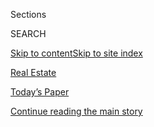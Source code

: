 <div id="app">

<div>

<div class="NYTAppHideMasthead css-zz1s19 e1suatyy0">

<div class="section css-ui9rw0 e1suatyy2">

<div class="css-11hrj97 er09x8g0">

<div class="css-6n7j50">

</div>

<span class="css-1dv1kvn">Sections</span>

<div class="css-10488qs">

<span class="css-1dv1kvn">SEARCH</span>

</div>

[Skip to content](#site-content)[Skip to site index](#site-index)

</div>

<div id="masthead-section-label" class="css-1fnb9ct eaxe0e00">

[Real
Estate](https://www.nytimes3xbfgragh.onion/section/realestate)

</div>

<div class="css-10698na e1huz5gh0">

</div>

</div>

<div id="masthead-bar-one" class="section hasLinks css-15hmgas e1csuq9d3">

<div class="css-uqyvli e1csuq9d0">

</div>

<div class="css-1uqjmks e1csuq9d1">

</div>

<div class="css-9e9ivx">

[](https://myaccount.nytimes3xbfgragh.onion/auth/login?response_type=cookie&client_id=vi)

</div>

<div class="css-1bvtpon e1csuq9d2">

[Today’s Paper](https://www.nytimes3xbfgragh.onion/section/todayspaper)

</div>

</div>

</div>

</div>

<div data-aria-hidden="false">

<div id="site-content" data-role="main">

<div id="top-wrapper" class="css-15p45cc eaca97t0" type="top">

<div id="top-slug" class="css-19x0jxb eaca97t1" hidden="">

Advertisement

</div>

[Continue reading the main
story](#after-top)

<div class="ad top-wrapper" style="text-align:center;height:100%;display:block;min-height:90px">

<div id="top" class="place-ad" data-position="top" data-size-key="top">

</div>

</div>

<div id="after-top">

</div>

</div>

<div id="collection-realestate" class="section css-15h4p1b e9abtgs0">

<div class="css-1j21atc e1svk9qx1">

<div class="css-fmiefx e1svk9qx2">

<div class="css-1hk7r2m eu54l5x0">

<div id="sponsor-wrapper" class="css-7a1pgi eaca97t0" type="sponsor" hidden="">

<div id="sponsor-slug" class="css-1l4mleb eaca97t1" hidden="">

Supported by

</div>

[Continue reading the main
story](#after-sponsor)

<div id="sponsor" class="ad sponsor-wrapper" style="text-align:left;height:100%;display:block">

</div>

<div id="after-sponsor">

</div>

</div>

</div>

</div>

<div class="css-nfcc9b e1svk9qx3">

<div class="css-vl9dhg e1svk9qx5">

<div class="css-1nrhkj6 e1svk9qx6">

# Real Estate

<div class="follow-button-placeholder" data-collection-id="">

</div>

</div>

</div>

</div>

</div>

1.  [The High End](/realestate/the-high-end)
2.  [Find A Home](/real-estate/find-a-home)
3.  [Buy](/real-estate/homes-for-sale)
4.  [Rent](/real-estate/homes-for-rent)
5.  [Mortgage Calculator](/real-estate/mortgage-calculator)
6.  [Your Real Estate](/real-estate/my-real-estate)
7.  [List A
Home](https://nytimesads.gtspayments.com/)

<div class="css-4svvz1 ekkqrpp0">

<div id="collection-highlights-container" class="section css-18l1u7x e46isfb1">

<div class="css-gfgt40 ekkqrpp1">

## Highlights

1.  ![<span class="css-1nk1g0h e1oaj3zl2"><span class="css-1dv1kvn">Credit</span>Clockwise
    from top left: Tony Cenicola/The New York Times (2); Beth Perkins
    for The New York Times; Brad Dickson for The New York
    Times</span>](https://static01.graylady3jvrrxbe.onion/images/2020/08/07/realestate/07SUBURBS-COMBO/07SUBURBS-COMBO-videoLarge.jpg)
    
    <div class="css-10wtrbd">
    
    <div class="css-1dqkjed">
    
    [![](https://static01.graylady3jvrrxbe.onion/images/2020/08/07/realestate/07SUBURBS-COMBO/07SUBURBS-COMBO-thumbStandard.jpg)](/2020/08/07/realestate/coronavirus-escape-suburbs-new-york.html)
    
    </div>
    
    ## [Leaving New York: How to Choose the Right Suburb](/2020/08/07/realestate/coronavirus-escape-suburbs-new-york.html)
    
    Set your priorities — walkable town, easy commute, good schools,
    waterfront access or something else? Then start
    exploring.
    
    <span class="css-me3p27"></span><span class="css-1dydysp e4e4i5l3"></span><span class="css-9voj2j">By
    <span class="css-1baulvz last-byline" itemprop="name">Julie
    Lasky</span></span>
    
    </div>

2.  ![<span class="css-1nk1g0h e1oaj3zl2"><span class="css-1dv1kvn">Credit</span>Karsten
    Moran for The New York
    Times</span>](https://static01.graylady3jvrrxbe.onion/images/2020/08/07/realestate/07streetscapes1/merlin_175248204_0b1f6dbf-80c2-4bae-85aa-b1d7d7163a93-videoLarge.jpg)
    
    <div class="css-10wtrbd">
    
    <div class="css-1dqkjed">
    
    [![](https://static01.graylady3jvrrxbe.onion/images/2020/08/07/realestate/07streetscapes1/merlin_175248204_0b1f6dbf-80c2-4bae-85aa-b1d7d7163a93-thumbStandard.jpg)](/2020/08/07/realestate/coronavirus-coney-island-wonder-wheel.html)
    
    </div>
    
    ### streetscapes
    
    ## [Coronavirus Silences the Wonder Wheel](/2020/08/07/realestate/coronavirus-coney-island-wonder-wheel.html)
    
    A 100th anniversary celebration was planned for this star attraction
    on the Coney Island boardwalk this year. The owners are determined
    that it will spin
    again.
    
    <span class="css-me3p27"></span><span class="css-1dydysp e4e4i5l3"></span><span class="css-9voj2j">By
    <span class="css-1baulvz last-byline" itemprop="name">John Freeman
    Gill</span></span>
    
    </div>

3.  1.  ![<span class="css-1nk1g0h e1oaj3zl2"><span class="css-1dv1kvn">Credit</span>TRISHA
        KRAUSS</span>](https://static01.graylady3jvrrxbe.onion/images/2020/08/09/realestate/09rightathome/merlin_175306422_4265eced-7ae3-4c36-9ec7-39f2c4026a91-videoLarge.jpg)
        
        <div class="css-10wtrbd">
        
        ### Right at Home
        
        ## [Getting Your Home Ready for Your Pandemic Puppy](/2020/08/07/realestate/pandemic-puppy-home-design.html)
        
        <div class="css-ajkwsy">
        
        [![](https://static01.graylady3jvrrxbe.onion/images/2020/08/09/realestate/09rightathome/merlin_175306422_4265eced-7ae3-4c36-9ec7-39f2c4026a91-thumbStandard.jpg)](/2020/08/07/realestate/pandemic-puppy-home-design.html)
        
        </div>
        
        You don’t have to give up on design just because the dog will
        probably chew everything in
        sight.
        
        <span class="css-me3p27"></span><span class="css-1dydysp e4e4i5l3"></span><span class="css-9voj2j">By
        <span class="css-1baulvz last-byline" itemprop="name">Ronda
        Kaysen</span></span>
        
        </div>
    
    2.  ![<span class="css-1nk1g0h e1oaj3zl2"><span class="css-1dv1kvn">Credit</span>Katherine
        Marks for The New York
        Times</span>](https://static01.graylady3jvrrxbe.onion/images/2020/08/09/realestate/06hunt2/06hunt2-videoLarge-v3.jpg)
        
        <div class="css-10wtrbd">
        
        ### The Hunt
        
        ## [Outdoor Space or an Extra Bedroom? Two Manhattan Renters on a Budget Have to Choose](/interactive/2020/08/06/realestate/06hunt-rogala.html)
        
        <div class="css-ajkwsy">
        
        [![](https://static01.graylady3jvrrxbe.onion/images/2020/08/09/realestate/06hunt2/06hunt2-thumbStandard-v2.jpg)](/interactive/2020/08/06/realestate/06hunt-rogala.html)
        
        </div>
        
        For their first place together, a young couple scanned the Upper
        West Side in the midst of the pandemic. Which of these homes
        would you have
        chosen?
        
        <span class="css-me3p27"></span><span class="css-1dydysp e4e4i5l3"></span><span class="css-9voj2j">By
        <span class="css-1baulvz last-byline" itemprop="name">Joyce
        Cohen</span></span>
        
        </div>

</div>

<div class="css-1xdhyk6 e46isfb0">

<div class="css-zk12ih ef6si7p0">

1.  ### SHELTERING
    
    ![<span class="css-1hhnwbi e1oaj3zl2"><span class="css-1dv1kvn">Credit</span>Beth
    Perkins for The New York
    Times</span>](https://static01.graylady3jvrrxbe.onion/images/2020/08/06/realestate/06beachaccess1/merlin_175272588_7c585c3a-f8ea-4222-8a04-b8ef2f38776a-videoLarge.jpg)
    
    <div class="css-10wtrbd">
    
    ## [Restricting Beach Access to Residents Only](/2020/08/06/realestate/connecticut-long-island-beach-restrictions.html)
    
    Fearing the spread of Covid-19, some cities in Connecticut and Long
    Island are trying to keep nonresidents off the sand, butting up
    against legal mandates that require them to maintain public
    access.
    
    <span class="css-me3p27"></span><span class="css-1dydysp e4e4i5l3"></span><span class="css-9voj2j">By
    <span class="css-1baulvz last-byline" itemprop="name">Lisa
    Prevost</span></span>
    
    </div>

2.  ### Sheltering
    
    ![<span class="css-1hhnwbi e1oaj3zl2"><span class="css-1dv1kvn">Credit</span>Kim
    Schuch</span>](https://static01.graylady3jvrrxbe.onion/images/2020/08/09/realestate/06masks1/06masks1-mediumThreeByTwo440.jpg)
    
    <div class="css-10wtrbd">
    
    ## [Organizing Your Face Masks](/2020/08/06/realestate/coronavirus-face-mask-organizers.html)
    
    Since masks are going to be part of our lives for the foreseeable
    future, here are some ways to store and display
    them.
    
    <span class="css-me3p27"></span><span class="css-1dydysp e4e4i5l3"></span><span class="css-9voj2j">By
    <span class="css-1baulvz last-byline" itemprop="name">Alyson
    Krueger</span></span>
    
    </div>

3.  ### On the Market
    
    ![<span class="css-1hhnwbi e1oaj3zl2"><span class="css-1dv1kvn">Credit</span>Cooper
    \_ Cooper Real
    Estate</span>](https://static01.graylady3jvrrxbe.onion/images/2020/08/06/realestate/06OTM-NYC-slide-P8JM/06OTM-NYC-slide-P8JM-videoLarge.jpg)
    
    <div class="css-10wtrbd">
    
    ## [Homes for Sale in Brooklyn, Manhattan and Staten Island](/2020/08/06/realestate/homes-for-sale-in-brooklyn-manhattan-and-staten-island.html)
    
    This week’s properties are in Randall Manor, on the Upper West Side
    and in Prospect Lefferts
    Gardens.
    
    <span class="css-me3p27"></span><span class="css-1dydysp e4e4i5l3"></span><span class="css-9voj2j">By
    <span class="css-1baulvz last-byline" itemprop="name">Stefanos
    Chen</span></span>
    
    </div>

4.  ### On the Market
    
    ![<span class="css-1hhnwbi e1oaj3zl2"><span class="css-1dv1kvn">Credit</span>Jane
    Beiles for The New York
    Times</span>](https://static01.graylady3jvrrxbe.onion/images/2020/08/06/realestate/06OTM-REG-slide-DEI2/06OTM-REG-slide-DEI2-videoLarge.jpg)
    
    <div class="css-10wtrbd">
    
    ## [Homes for Sale in New York and Connecticut](/2020/08/06/realestate/homes-for-sale-in-new-york-and-connecticut.html)
    
    This week’s properties include a five-bedroom in Greenwich, Conn.,
    and a three-bedroom in Mamaroneck,
    N.Y.
    
    <span class="css-me3p27"></span><span class="css-1dydysp e4e4i5l3"></span><span class="css-9voj2j">By
    <span class="css-1baulvz" itemprop="name">Anne Mancuso</span> and
    <span class="css-1baulvz last-byline" itemprop="name">Lisa
    Prevost</span></span>
    
    </div>

5.  ### Guide
    
    ![<span class="css-1hhnwbi e1oaj3zl2"><span class="css-1dv1kvn">Credit</span>Yasu
    +
    Junko</span>](https://static01.graylady3jvrrxbe.onion/images/2019/04/16/autossell/serene-home_promo/serene-home_promo-videoLarge.jpg)
    
    <div class="css-10wtrbd">
    
    ## [How to Create a Serene Home](/interactive/2019/05/15/smarter-living/serene-home.html)
    
    Home should be relaxing, calming, an oasis. We’ll help you get
    there.
    
    <span class="css-me3p27"></span><span class="css-1dydysp e4e4i5l3"></span><span class="css-9voj2j">By
    <span class="css-1baulvz last-byline" itemprop="name">Tim
    McKeough</span></span>
    
    </div>

</div>

</div>

<div class="css-1xdhyk6 e46isfb0">

<div class="css-zk12ih ef6si7p0">

1.  ![<span class="css-1hhnwbi e1oaj3zl2"><span class="css-1dv1kvn">Credit</span>Udor
    Rothenko for H5
    Property</span>](https://static01.graylady3jvrrxbe.onion/images/2020/08/09/realestate/00masterbed1/oakImage-1595267616485-videoLarge.jpg)
    
    <div class="css-10wtrbd">
    
    ## [The Biggest Bedroom Is No Longer a ‘Master’](/2020/08/05/realestate/master-bedroom-change.html)
    
    The term’s racist and sexist undertones lead New York’s real estate
    community and others to rethink outdated industry
    jargon.
    
    <span class="css-me3p27"></span><span class="css-1dydysp e4e4i5l3"></span><span class="css-9voj2j">By
    <span class="css-1baulvz last-byline" itemprop="name">Sydney
    Franklin</span></span>
    
    </div>

2.  ### IN THE GARDEN
    
    ![<span class="css-1hhnwbi e1oaj3zl2"><span class="css-1dv1kvn">Credit</span>Margaret
    Roach</span>](https://static01.graylady3jvrrxbe.onion/images/2020/08/03/realestate/05garden1/oakImage-1596484337613-videoLarge.jpg)
    
    <div class="css-10wtrbd">
    
    ## [Enjoy Those Vegetables, but Don’t Forget to Save Some Seeds](/2020/08/05/realestate/garden-vegetables-save-seeds-build-supply.html)
    
    After the unprecedented demand for seed last spring, gardeners may
    want to plan ahead for the next growing season. It’s easier than you
    think.
    
    <span class="css-me3p27"></span><span class="css-1dydysp e4e4i5l3"></span><span class="css-9voj2j">By
    <span class="css-1baulvz last-byline" itemprop="name">Margaret
    Roach</span></span>
    
    </div>

3.  ### International real estate
    
    ![<span class="css-1hhnwbi e1oaj3zl2"><span class="css-1dv1kvn">Credit</span>Fasteignasalan
    Miklaborg</span>](https://static01.graylady3jvrrxbe.onion/images/2020/08/05/realestate/05IHH-ICELAND-slide-5EHW/05IHH-ICELAND-slide-5EHW-videoLarge.jpg)
    
    <div class="css-10wtrbd">
    
    ## [House Hunting in Iceland: A Lakeside Cabin for Under $800,000](/2020/08/05/realestate/house-hunting-in-iceland-a-lakeside-summer-house-for-773000.html)
    
    The country’s swift and successful response to the pandemic has
    enabled its real estate market to stay open, encouraging an influx
    of domestic
    buyers.
    
    <span class="css-me3p27"></span><span class="css-1dydysp e4e4i5l3"></span><span class="css-9voj2j">By
    <span class="css-1baulvz last-byline" itemprop="name">Sydney
    Franklin</span></span>
    
    </div>

4.  ### What you Get
    
    ![<span class="css-1hhnwbi e1oaj3zl2"><span class="css-1dv1kvn">Credit</span>Ren
    Nickson
    Photography</span>](https://static01.graylady3jvrrxbe.onion/images/2020/08/09/realestate/05WYG-slide-374G/05WYG-slide-374G-videoLarge.jpg)
    
    <div class="css-10wtrbd">
    
    ## [$300,000 Homes in Connecticut, Indiana and Oregon](/2020/08/05/realestate/300000-dollar-homes-for-sale-in-ct-or-in.html)
    
    A rebuilt cottage with a pollinator garden in Litchfield County, a
    renovated 1914 house in Indianapolis and a floating house on an
    island in
    Portland.
    
    <span class="css-me3p27"></span><span class="css-1dydysp e4e4i5l3"></span><span class="css-9voj2j">By
    <span class="css-1baulvz last-byline" itemprop="name">Julie
    Lasky</span></span>
    
    </div>

5.  ### Living in
    
    ![<span class="css-1hhnwbi e1oaj3zl2"><span class="css-1dv1kvn">Credit</span>Karsten
    Moran for The New York
    Times</span>](https://static01.graylady3jvrrxbe.onion/images/2020/08/05/realestate/05LIVING-GREENWOODHEIGHTS-slide-GQMA/05LIVING-GREENWOODHEIGHTS-slide-GQMA-videoLarge.jpg)
    
    <div class="css-10wtrbd">
    
    ## [Greenwood Heights, Brooklyn: Open Space and Room to Breathe](/2020/08/05/realestate/greenwood-heights-brooklyn.html)
    
    The neighborhood around the Green-Wood Cemetery is known for being
    ‘spacious and airy’ — an appealing quality in the age of
    coronavirus.
    
    <span class="css-me3p27"></span><span class="css-1dydysp e4e4i5l3"></span><span class="css-9voj2j">By
    <span class="css-1baulvz last-byline" itemprop="name">Andrew
    Cotto</span></span>
    
    </div>

</div>

</div>

</div>

<div id="mid1-wrapper" class="css-1mn4oms eaca97t0" type="rank">

<div id="mid1-slug" class="css-1tag3rd eaca97t1">

Advertisement

</div>

[Continue reading the main
story](#after-mid1)

<div id="mid1" class="ad mid1-wrapper" style="text-align:center;height:100%;display:block">

</div>

<div id="after-mid1">

</div>

</div>

<div class="section 5-band css-jhqenn ep7jkp60">

## [Ask Real Estate](/column/ask-real-estate)

[More in Ask Real Estate
    »](/column/ask-real-estate)

1.  ![<span class="css-1hhnwbi e1oaj3zl2"><span class="css-1dv1kvn">Credit</span>
    Nadia
    Pillon</span>](https://static01.graylady3jvrrxbe.onion/images/2020/08/02/realestate/01Ask/01Ask-videoLarge.jpg)
    
    <div class="css-10wtrbd">
    
    ## [How Do I Get My Landlord to Follow Covid-19 Rules?](/2020/08/01/realestate/coronavirus-covid-apartment-buildings.html)
    
    New York issued guidelines for how residential buildings should
    safely operate — but there no consequences for failing to
    comply.
    
    <span class="css-me3p27"></span><span class="css-1dydysp e4e4i5l3"></span><span class="css-9voj2j">By
    <span class="css-1baulvz last-byline" itemprop="name">Ronda
    Kaysen</span></span>
    
    </div>

2.  ![<span class="css-1hhnwbi e1oaj3zl2"><span class="css-1dv1kvn">Credit</span>Nadia
    Pillon</span>](https://static01.graylady3jvrrxbe.onion/images/2020/07/26/realestate/25Ask-illo/25Ask-illo-videoLarge.jpg)
    
    <div class="css-10wtrbd">
    
    ## [My Co-op Is Letting Workers in Again. How Do I Know They’re Doing It Safely?](/2020/07/25/realestate/coronavirus-reopening-workers-in-buildings-rules.html)
    
    Although the city and state have broad requirements in place,
    apartment buildings are enacting their own rules for residents. The
    key is to make sure you know what they
    are.
    
    <span class="css-me3p27"></span><span class="css-1dydysp e4e4i5l3"></span><span class="css-9voj2j">By
    <span class="css-1baulvz last-byline" itemprop="name">Ronda
    Kaysen</span></span>
    
    </div>

3.  ![<span class="css-1hhnwbi e1oaj3zl2"><span class="css-1dv1kvn">Credit</span>Nadia
    Pillon</span>](https://static01.graylady3jvrrxbe.onion/images/2020/07/19/realestate/19ask/18ask-videoLarge.jpg)
    
    <div class="css-10wtrbd">
    
    ## [Can I Stop Paying for Amenities That Closed Because of the Pandemic?](/2020/07/18/realestate/gym-playroom-fees-coronavirus.html)
    
    Gyms, playrooms and other commons spaces may be off limits, but that
    may not relieve your financial
    obligations.
    
    <span class="css-me3p27"></span><span class="css-1dydysp e4e4i5l3"></span><span class="css-9voj2j">By
    <span class="css-1baulvz last-byline" itemprop="name">Ronda
    Kaysen</span></span>
    
    </div>

4.  ![<span class="css-1hhnwbi e1oaj3zl2"><span class="css-1dv1kvn">Credit</span>Nadia
    Pillon
    </span>](https://static01.graylady3jvrrxbe.onion/images/2020/07/12/realestate/11Ask/11Ask-videoLarge.jpg)
    
    <div class="css-10wtrbd">
    
    ## [What Are the Quarantine Rules for Returning New Yorkers?](/2020/07/11/realestate/what-are-the-quarantine-rules-for-returning-new-yorkers-coronavirus.html)
    
    Those coming from a restricted state must isolate, but you can’t be
    barred from entering your own
    building.
    
    <span class="css-me3p27"></span><span class="css-1dydysp e4e4i5l3"></span><span class="css-9voj2j">By
    <span class="css-1baulvz last-byline" itemprop="name">Ronda
    Kaysen</span></span>
    
    </div>

5.  ![<span class="css-1hhnwbi e1oaj3zl2"><span class="css-1dv1kvn">Credit</span>Nadia
    Pillon</span>](https://static01.graylady3jvrrxbe.onion/images/2020/07/05/realestate/04Ask/04Ask-videoLarge.jpg)
    
    <div class="css-10wtrbd">
    
    ## [What’s the Best Way to Make a Noise Complaint Against My Neighbor?](/2020/07/04/realestate/whats-the-best-way-to-make-a-noise-complaint-against-my-neighbor.html)
    
    Noise complaints are often difficult to win, but there are some
    avenues to pursue that can
    work.
    
    <span class="css-me3p27"></span><span class="css-1dydysp e4e4i5l3"></span><span class="css-9voj2j">By
    <span class="css-1baulvz last-byline" itemprop="name">Ronda
    Kaysen</span></span>
    
    </div>

</div>

<div class="section 5-band css-jhqenn ep7jkp60">

## [Living In](/column/living-in)

[More in Living In
    »](/column/living-in)

1.  ![<span class="css-1hhnwbi e1oaj3zl2"><span class="css-1dv1kvn">Credit</span>Chang
    W. Lee/The New York
    Times</span>](https://static01.graylady3jvrrxbe.onion/images/2020/07/29/realestate/29LIVING-NORTHBERGEN-slide-J7BF/29LIVING-NORTHBERGEN-slide-J7BF-videoLarge.jpg)
    
    <div class="css-10wtrbd">
    
    ## [North Bergen, N.J.: Reasonably Priced and Minutes From Manhattan](/2020/07/29/realestate/north-bergen-nj-reasonably-priced-and-minutes-from-manhattan.html)
    
    Supporters praise the community’s young, culturally diverse
    population and its (relatively) affordable housing. And then there
    are the
    views.
    
    <span class="css-me3p27"></span><span class="css-1dydysp e4e4i5l3"></span><span class="css-9voj2j">By
    <span class="css-1baulvz last-byline" itemprop="name">Julie
    Lasky</span></span>
    
    </div>

2.  ![<span class="css-1hhnwbi e1oaj3zl2"><span class="css-1dv1kvn">Credit</span>Laura
    Moss for The New York
    Times</span>](https://static01.graylady3jvrrxbe.onion/images/2020/07/22/realestate/22LIVING-HILLSDALE-slide-GYIQ/22LIVING-HILLSDALE-slide-GYIQ-videoLarge.jpg)
    
    <div class="css-10wtrbd">
    
    ## [Hillsdale, N.J.: The ‘Goldilocks’ of Pascack Valley](/2020/07/22/realestate/hillsdale-nj-pascack-valley.html)
    
    The Bergen County borough strikes a balance between its immediate
    neighbors: It’s not too busy or quiet, too big or small, too cheap
    or
    expensive.
    
    <span class="css-me3p27"></span><span class="css-1dydysp e4e4i5l3"></span><span class="css-9voj2j">By
    <span class="css-1baulvz last-byline" itemprop="name">Jay
    Levin</span></span>
    
    </div>

3.  ![<span class="css-1hhnwbi e1oaj3zl2"><span class="css-1dv1kvn">Credit</span>Chang
    W. Lee/The New York
    Times</span>](https://static01.graylady3jvrrxbe.onion/images/2020/07/19/realestate/15LIVING-WESTVILLAGE-slide-1WKE/15LIVING-WESTVILLAGE-slide-1WKE-videoLarge.jpg)
    
    <div class="css-10wtrbd">
    
    ## [The West Village: A Pause, and a Reset, for a Coveted Area](/2020/07/15/realestate/west-village-nyc.html)
    
    The neighborhood’s low-key, small-scale charms are gradually
    returning following the lockdown, although residential sales and
    prices are way
    down.
    
    <span class="css-me3p27"></span><span class="css-1dydysp e4e4i5l3"></span><span class="css-9voj2j">By
    <span class="css-1baulvz last-byline" itemprop="name">C. J.
    Hughes</span></span>
    
    </div>

4.  ![<span class="css-1hhnwbi e1oaj3zl2"><span class="css-1dv1kvn">Credit</span>Tony
    Cenicola/The New York
    Times</span>](https://static01.graylady3jvrrxbe.onion/images/2020/07/08/realestate/08LIVING-ISLANDHEIGHTS-slide-3J0V/08LIVING-ISLANDHEIGHTS-slide-3J0V-videoLarge.jpg)
    
    <div class="css-10wtrbd">
    
    ## [Island Heights, N.J.: A ‘Magical Place’ That’s a Step Out of Time](/2020/07/08/realestate/island-heights-nj-a-magical-place-thats-a-step-out-of-time.html)
    
    Founded in the 19th century as a Methodist camp meeting site, this
    Ocean County borough retains an old-fashioned feeling, even as
    newcomers move
    in.
    
    <span class="css-me3p27"></span><span class="css-1dydysp e4e4i5l3"></span><span class="css-9voj2j">By
    <span class="css-1baulvz last-byline" itemprop="name">Jill P.
    Capuzzo</span></span>
    
    </div>

5.  ![<span class="css-1hhnwbi e1oaj3zl2"><span class="css-1dv1kvn">Credit</span>Tony
    Cenicola/The New York
    Times</span>](https://static01.graylady3jvrrxbe.onion/images/2020/07/05/realestate/01LIVING-MAHOPAC-slide-B4FK/01LIVING-MAHOPAC-slide-B4FK-videoLarge.jpg)
    
    <div class="css-10wtrbd">
    
    ## [Mahopac, N.Y.: A ‘Bedroom Community’ With an Elegant Past](/2020/07/01/realestate/mahopac-ny-a-bedroom-community-with-an-elegant-past.html)
    
    If living in the Putnam County hamlet feels like being on vacation,
    that’s no accident: It was developed in the 19th century as a summer
    resort.
    
    <span class="css-me3p27"></span><span class="css-1dydysp e4e4i5l3"></span><span class="css-9voj2j">By
    <span class="css-1baulvz last-byline" itemprop="name">Susan
    Hodara</span></span>
    
    </div>

</div>

<div id="mid2-wrapper" class="css-1mn4oms eaca97t0" type="rank">

<div id="mid2-slug" class="css-1tag3rd eaca97t1">

Advertisement

</div>

[Continue reading the main
story](#after-mid2)

<div id="mid2" class="ad mid2-wrapper" style="text-align:center;height:100%;display:block">

</div>

<div id="after-mid2">

</div>

</div>

</div>

<div class="section css-wetq96">

## Featured Properties

<div class="css-1rqcfcj">

<div class="css-3j1sz0">

<div id="feat1-wrapper" class="css-16far3i eaca97t0" type="feat1">

<div id="feat1-slug" class="css-1tag3rd eaca97t1">

Advertisement

</div>

[Continue reading the main
story](#after-feat1)

<div id="feat1" class="ad feat1-wrapper" style="text-align:center;height:100%;display:block">

</div>

<div id="after-feat1">

</div>

</div>

</div>

<div class="css-3j1sz0">

<div id="feat2-wrapper" class="css-16far3i eaca97t0" type="feat2">

<div id="feat2-slug" class="css-1tag3rd eaca97t1">

Advertisement

</div>

[Continue reading the main
story](#after-feat2)

<div id="feat2" class="ad feat2-wrapper" style="text-align:center;height:100%;display:block">

</div>

<div id="after-feat2">

</div>

</div>

</div>

</div>

</div>

<div class="section css-wetq96">

## Featured Properties

<div class="css-1rqcfcj">

<div class="css-3j1sz0">

<div id="feat3-wrapper" class="css-16far3i eaca97t0" type="feat3">

<div id="feat3-slug" class="css-1tag3rd eaca97t1">

Advertisement

</div>

[Continue reading the main
story](#after-feat3)

<div id="feat3" class="ad feat3-wrapper" style="text-align:center;height:100%;display:block">

</div>

<div id="after-feat3">

</div>

</div>

</div>

<div class="css-3j1sz0">

<div id="feat4-wrapper" class="css-16far3i eaca97t0" type="feat4">

<div id="feat4-slug" class="css-1tag3rd eaca97t1">

Advertisement

</div>

[Continue reading the main
story](#after-feat4)

<div id="feat4" class="ad feat4-wrapper" style="text-align:center;height:100%;display:block">

</div>

<div id="after-feat4">

</div>

</div>

</div>

</div>

</div>

<div class="css-185go5a e1o5byef0">

<div class="css-15cbhtu">

  - [Latest](#stream-panel)
  - <span class="css-6n7j50">Search</span>
    <div class="control">
    <div class="label-container css-1dv1kvn">
    Search
    </div>
    <div class="css-wm4t3d">
    **<span id="clear-search-input" class="css-1dv1kvn">Clear this text
    input</span>
    </div>
    </div>
    <span class="css-1iovbfw"></span>

<div id="stream-panel" class="section css-8msx5b e1jz0cab1">

<div class="css-13mho3u">

1.  
    
    <div class="css-1cp3ece">
    
    <div class="css-1l4spti">
    
    [](/2020/08/07/business/economy/housing-economy-eviction-renters.html)
    
    <div class="css-79elbk">
    
    ![](https://static01.graylady3jvrrxbe.onion/images/2020/08/08/business/08virus-eviction1/merlin_175408071_6b9bf3e6-34e1-48fc-b87a-c02c575fb2a3-thumbWide.jpg?quality=75&auto=webp&disable=upscale)
    
    </div>
    
    ## Millions of Evictions Are a Sharper Threat as Government Support Ends
    
    Without more federal aid for workers, experts are expecting the
    largest disruption to the housing market since the Depression.
    
    <div class="css-1nqbnmb ea5icrr0">
    
    By <span class="css-1n7hynb">Conor
    Dougherty</span>
    
    </div>
    
    </div>
    
    <div class="css-1lc2l26 e1xfvim33">
    
    </div>
    
    </div>

2.  
    
    <div class="css-1cp3ece">
    
    <div class="css-1l4spti">
    
    [](/slideshow/2020/08/06/realestate/on-the-market-in-new-york-city.html)
    
    <div class="css-79elbk">
    
    ![](https://static01.graylady3jvrrxbe.onion/images/2020/08/06/realestate/06OTM-NYC-slide-W59D/06OTM-NYC-slide-W59D-thumbWide.jpg?quality=75&auto=webp&disable=upscale)
    
    </div>
    
    ## On the Market in New York City
    
    This week’s properties are in Randall Manor, on the Upper West Side
    and in Prospect-Lefferts
    Gardens.
    
    <div class="css-1nqbnmb ea5icrr0">
    
    </div>
    
    </div>
    
    <div class="css-1lc2l26 e1xfvim33">
    
    </div>
    
    </div>

3.  
    
    <div class="css-1cp3ece">
    
    <div class="css-1l4spti">
    
    [](/slideshow/2020/08/06/realestate/on-the-market-in-the-new-york-region.html)
    
    <div class="css-79elbk">
    
    ![](https://static01.graylady3jvrrxbe.onion/images/2020/08/06/realestate/06OTM-REG-slide-DEI2/06OTM-REG-slide-DEI2-thumbWide.jpg?quality=75&auto=webp&disable=upscale)
    
    </div>
    
    ## On the Market in the New York Region
    
    This week’s properties include a five-bedroom in Greenwich, Conn.,
    and a three-bedroom in Mamaroneck,
    N.Y.
    
    <div class="css-1nqbnmb ea5icrr0">
    
    </div>
    
    </div>
    
    <div class="css-1lc2l26 e1xfvim33">
    
    </div>
    
    </div>

4.  
    
    <div class="css-1cp3ece">
    
    <div class="css-1l4spti">
    
    [](/slideshow/2020/08/05/realestate/a-house-with-a-view-in-southern-iceland.html)
    
    <div class="css-79elbk">
    
    ![](https://static01.graylady3jvrrxbe.onion/images/2020/08/09/realestate/05IHH-ICELAND-slide-RWWY/05IHH-ICELAND-slide-RWWY-thumbWide.jpg?quality=75&auto=webp&disable=upscale)
    
    </div>
    
    ## A House With a View in Southern Iceland
    
    This four-bedroom house, perched on a green hill overlooking Lake
    Thingvellir, in southwest Iceland, is for sale for
    $792,000.
    
    <div class="css-1nqbnmb ea5icrr0">
    
    </div>
    
    </div>
    
    <div class="css-1lc2l26 e1xfvim33">
    
    </div>
    
    </div>

5.  
    
    <div class="css-1cp3ece">
    
    <div class="css-1l4spti">
    
    [](/slideshow/2020/08/05/realestate/what-you-get-for-300000.html)
    
    <div class="css-79elbk">
    
    ![](https://static01.graylady3jvrrxbe.onion/images/2020/08/09/realestate/05WYG-slide-374G/05WYG-slide-374G-thumbWide.jpg?quality=75&auto=webp&disable=upscale)
    
    </div>
    
    ## What You Get for $300,000
    
    A cottage with a pollinator garden in Washington, Conn.; a renovated
    1914 house in Indianapolis; and a floating house on an island in
    Portland,
    Ore.
    
    <div class="css-1nqbnmb ea5icrr0">
    
    </div>
    
    </div>
    
    <div class="css-1lc2l26 e1xfvim33">
    
    </div>
    
    </div>

6.  
    
    <div class="css-1cp3ece">
    
    <div class="css-1l4spti">
    
    [](/slideshow/2020/08/05/realestate/living-in-greenwood-heights-brooklyn.html)
    
    <div class="css-79elbk">
    
    ![](https://static01.graylady3jvrrxbe.onion/images/2020/08/05/realestate/05LIVING-GREENWOODHEIGHTS-slide-GQMA/05LIVING-GREENWOODHEIGHTS-slide-GQMA-thumbWide.jpg?quality=75&auto=webp&disable=upscale)
    
    </div>
    
    ## Living In ... Greenwood Heights, Brooklyn
    
    The neighborhood around the Green-Wood Cemetery is known for being
    ‘spacious and airy’ — an appealing quality in the age of
    coronavirus.
    
    <div class="css-1nqbnmb ea5icrr0">
    
    </div>
    
    </div>
    
    <div class="css-1lc2l26 e1xfvim33">
    
    </div>
    
    </div>

7.  
    
    <div class="css-1cp3ece">
    
    <div class="css-1l4spti">
    
    [](/2020/08/04/business/recent-commercial-real-estate-transactions.html)
    
    <div class="css-79elbk">
    
    ![](https://static01.graylady3jvrrxbe.onion/images/2020/08/05/business/04trans1/merlin_174836691_604803ac-4932-4894-85ec-9d2c8370b2a2-thumbWide.jpg?quality=75&auto=webp&disable=upscale)
    
    </div>
    
    ## Recent Commercial Real Estate Transactions
    
    Recent commercial real estate transactions in New York.
    
    <div class="css-1nqbnmb ea5icrr0">
    
    By <span class="css-1n7hynb">Sophia
    June</span>
    
    </div>
    
    </div>
    
    <div class="css-1lc2l26 e1xfvim33">
    
    </div>
    
    </div>

8.  
    
    <div class="css-1cp3ece">
    
    <div class="css-1l4spti">
    
    [](/2020/08/04/business/robot-cleaning-coronavirus.html)
    
    <div class="css-79elbk">
    
    ![](https://static01.graylady3jvrrxbe.onion/images/2020/08/05/business/04Virus-Robots-01/04Virus-Robots-01-thumbWide.jpg?quality=75&auto=webp&disable=upscale)
    
    </div>
    
    ### <span class="css-m70j1g">Square Feet</span>
    
    ## For Robots, It’s a Time to Shine (and Maybe Disinfect)
    
    The pandemic has turned cleaning and other mundane building tasks
    into a challenge, stoking interest in machines as cost-effective
    solutions.
    
    <div class="css-1nqbnmb ea5icrr0">
    
    By <span class="css-1n7hynb">Lisa
    Prevost</span>
    
    </div>
    
    </div>
    
    <div class="css-1lc2l26 e1xfvim33">
    
    </div>
    
    </div>

9.  
    
    <div class="css-1cp3ece">
    
    <div class="css-1l4spti">
    
    [](/2020/08/04/realestate/upgrade-your-outdoor-space.html)
    
    <div class="css-79elbk">
    
    ![](https://static01.graylady3jvrrxbe.onion/images/2020/08/04/realestate/04wirecutter-outdoors5/04wirecutter-outdoors5-thumbWide.jpg?quality=75&auto=webp&disable=upscale)
    
    </div>
    
    ## 5 Things You Need to Upgrade Your Tiny Outdoor Space
    
    It’s never been more important to make your balcony, terrace, or
    patch of cement cozy and hospitable. Here’s how.
    
    <div class="css-1nqbnmb ea5icrr0">
    
    By <span class="css-1n7hynb">Dorie
    Chevlen</span>
    
    </div>
    
    </div>
    
    <div class="css-1lc2l26 e1xfvim33">
    
    </div>
    
    </div>

10. 
    
    <div class="css-1cp3ece">
    
    <div class="css-1l4spti">
    
    [](/2020/08/04/realestate/harris-faulkner-home-fox-news.html)
    
    <div class="css-79elbk">
    
    ![](https://static01.graylady3jvrrxbe.onion/images/2020/08/09/realestate/04WHATILOVE-FAULKNER-slide-S4NT-copy/04WHATILOVE-FAULKNER-slide-S4NT-thumbWide.jpg?quality=75&auto=webp&disable=upscale)
    
    </div>
    
    ### <span class="css-m70j1g">What I Love</span>
    
    ## Harris Faulkner, Working From Home in Shades of Blue
    
    The Fox News anchor’s mother gave her some decorating advice: ‘Just
    make it beautiful.’ And she’s been trying.
    
    <div class="css-1nqbnmb ea5icrr0">
    
    By <span class="css-1n7hynb">Joanne Kaufman</span>
    
    </div>
    
    </div>
    
    <div class="css-1lc2l26 e1xfvim33">
    
    </div>
    
    </div>

<div class="css-13mho3u">

<div class="css-1t62hi8">

<div class="css-1stvaey">

Show
More

<div>

<div style="border:0;clip:rect(0 0 0 0);height:1px;margin:-1px;overflow:hidden;white-space:nowrap;padding:0;width:1px;position:absolute" data-role="log" data-aria-live="assertive">

</div>

<div style="border:0;clip:rect(0 0 0 0);height:1px;margin:-1px;overflow:hidden;white-space:nowrap;padding:0;width:1px;position:absolute" data-role="log" data-aria-live="assertive">

</div>

<div style="border:0;clip:rect(0 0 0 0);height:1px;margin:-1px;overflow:hidden;white-space:nowrap;padding:0;width:1px;position:absolute" data-role="log" data-aria-live="polite">

</div>

<div style="border:0;clip:rect(0 0 0 0);height:1px;margin:-1px;overflow:hidden;white-space:nowrap;padding:0;width:1px;position:absolute" data-role="log" data-aria-live="polite">

</div>

</div>

</div>

</div>

</div>

</div>

<div class="css-g6hk37 supplemental">

<div id="mid3-wrapper" class="css-10wkyv7 eaca97t0" type="lede">

<div id="mid3-slug" class="css-1tag3rd eaca97t1">

Advertisement

</div>

[Continue reading the main
story](#after-mid3)

<div id="mid3" class="ad mid3-wrapper" style="text-align:center;height:100%;display:block;min-height:250px">

</div>

<div id="after-mid3">

</div>

</div>

<div id="mktg-wrapper" class="css-oxle51 eaca97t0" type="mktg">

<div id="mktg-slug" class="css-1tag3rd eaca97t1">

Advertisement

</div>

[Continue reading the main
story](#after-mktg)

<div id="mktg" class="ad mktg-wrapper" style="text-align:center;height:100%;display:block">

</div>

<div id="after-mktg">

</div>

</div>

</div>

</div>

</div>

</div>

</div>

</div>

## Site Index

<div>

</div>

## Site Information Navigation

  - [© <span>2020</span> <span>The New York Times
    Company</span>](https://help.nytimes3xbfgragh.onion/hc/en-us/articles/115014792127-Copyright-notice)

<!-- end list -->

  - [NYTCo](https://www.nytco.com/)
  - [Contact
    Us](https://help.nytimes3xbfgragh.onion/hc/en-us/articles/115015385887-Contact-Us)
  - [Work with us](https://www.nytco.com/careers/)
  - [Advertise](https://nytmediakit.com/)
  - [T Brand Studio](http://www.tbrandstudio.com/)
  - [Your Ad
    Choices](https://www.nytimes3xbfgragh.onion/privacy/cookie-policy#how-do-i-manage-trackers)
  - [Privacy](https://www.nytimes3xbfgragh.onion/privacy)
  - [Terms of
    Service](https://help.nytimes3xbfgragh.onion/hc/en-us/articles/115014893428-Terms-of-service)
  - [Terms of
    Sale](https://help.nytimes3xbfgragh.onion/hc/en-us/articles/115014893968-Terms-of-sale)
  - [Site
    Map](https://spiderbites.nytimes3xbfgragh.onion)
  - [Help](https://help.nytimes3xbfgragh.onion/hc/en-us)
  - [Subscriptions](https://www.nytimes3xbfgragh.onion/subscription?campaignId=37WXW)

</div>

</div>
